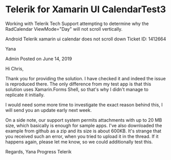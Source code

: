 # Telerik for Xamarin UI CalendarTest3
Working with Telerik Tech Support attempting to determine why the RadCalendar ViewMode="Day" will not scroll vertically.


Android Telerik xamarin ui calendar does not scroll down Ticket ID: 1412664 

Yana 
   
Admin 
Posted on June 14, 2019 
 
Hi Chris,

Thank you for providing the solution. I have checked it and indeed the issue is reproduced there.  The only difference from my test app is that this solution uses Xamarin.Forms Shell, so that's why I didn't manage to replicate it initially.

I would need some more time to investigate the exact reason behind this, I will send you an update early next week.

On a side note, our support system permits attachments with up to 20 MB size, which basically is enough for sample apps.  I've also downloaded the example from github as a zip and its size is about 600KB. It's strange that you received such an error, when you tried to upload it in the thread. If it happens again, please let me know, so we could additionally test this.

Regards,
Yana 
Progress Telerik 
